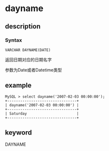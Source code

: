 # dayname

## description

### Syntax

`VARCHAR DAYNAME(DATE)`

返回日期对应的日期名字

参数为Date或者Datetime类型

## example

```Plain Text
MySQL > select dayname('2007-02-03 00:00:00');
+--------------------------------+
| dayname('2007-02-03 00:00:00') |
+--------------------------------+
| Saturday                       |
+--------------------------------+
```

## keyword

DAYNAME
